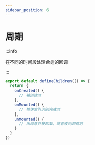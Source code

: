 ```yaml
---
sidebar_position: 6
---
```


# 周期

:::info

在不同的时间段处理合适的回调

:::

```ts title="src/index.ts"
export default defineChildren(() => {
  return {
    onCreated() {
      // 被创建时
    },
    onMounted() {
      // 模块索引识别完成时
    },
    unMounted() {
      // 出现意外被卸载，或者收到卸载时
    }
  }
})
```
